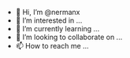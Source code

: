 - 👋 Hi, I’m @nermanx
- 👀 I’m interested in ...
- 🌱 I’m currently learning ...
- 💞️ I’m looking to collaborate on ...
- 📫 How to reach me ...

<!---
nermanx/nermanx is a ✨ special ✨ repository because its `README.md` (this file) appears on your GitHub profile.
You can click the Preview link to take a look at your changes.
--->
